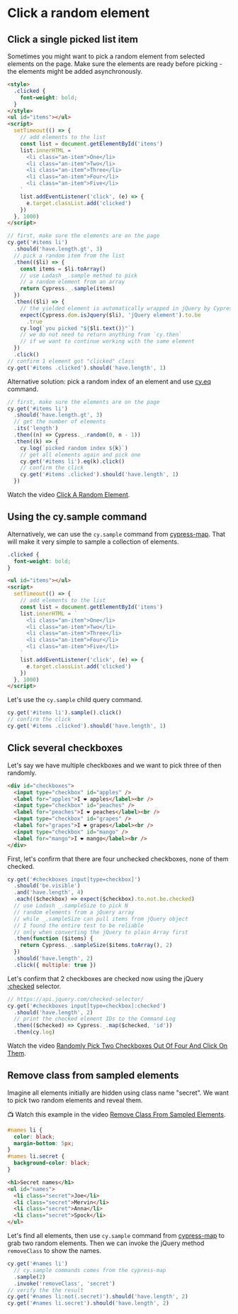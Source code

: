 # Click a random element

## Click a single picked list item

Sometimes you might want to pick a random element from selected elements on the page. Make sure the elements are ready before picking - the elements might be added asynchronously.

<!-- fiddle Click a random element -->

```html
<style>
  .clicked {
    font-weight: bold;
  }
</style>
<ul id="items"></ul>
<script>
  setTimeout(() => {
    // add elements to the list
    const list = document.getElementById('items')
    list.innerHTML = `
      <li class="an-item">One</li>
      <li class="an-item">Two</li>
      <li class="an-item">Three</li>
      <li class="an-item">Four</li>
      <li class="an-item">Five</li>
    `
    list.addEventListener('click', (e) => {
      e.target.classList.add('clicked')
    })
  }, 1000)
</script>
```

```js skip
// first, make sure the elements are on the page
cy.get('#items li')
  .should('have.length.gt', 3)
  // pick a random item from the list
  .then(($li) => {
    const items = $li.toArray()
    // use Lodash _.sample method to pick
    // a random element from an array
    return Cypress._.sample(items)
  })
  .then(($li) => {
    // the yielded element is automatically wrapped in jQuery by Cypress
    expect(Cypress.dom.isJquery($li), 'jQuery element').to.be
      .true
    cy.log(`you picked "${$li.text()}"`)
    // we do not need to return anything from `cy.then`
    // if we want to continue working with the same element
  })
  .click()
// confirm 1 element got "clicked" class
cy.get('#items .clicked').should('have.length', 1)
```

Alternative solution: pick a random index of an element and use [cy.eq](https://on.cypress.io/eq) command.

```js
// first, make sure the elements are on the page
cy.get('#items li')
  .should('have.length.gt', 3)
  // get the number of elements
  .its('length')
  .then((n) => Cypress._.random(0, n - 1))
  .then((k) => {
    cy.log(`picked random index ${k}`)
    // get all elements again and pick one
    cy.get('#items li').eq(k).click()
    // confirm the click
    cy.get('#items .clicked').should('have.length', 1)
  })
```

Watch the video [Click A Random Element](https://youtu.be/CHpIu0HucKw).

<!-- fiddle-end -->

## Using the cy.sample command

Alternatively, we can use the `cy.sample` command from [cypress-map](https://github.com/bahmutov/cypress-map). That will make it very simple to sample a collection of elements.

<!-- fiddle Using the cy.sample command -->

```css
.clicked {
  font-weight: bold;
}
```

```html
<ul id="items"></ul>
<script>
  setTimeout(() => {
    // add elements to the list
    const list = document.getElementById('items')
    list.innerHTML = `
      <li class="an-item">One</li>
      <li class="an-item">Two</li>
      <li class="an-item">Three</li>
      <li class="an-item">Four</li>
      <li class="an-item">Five</li>
    `
    list.addEventListener('click', (e) => {
      e.target.classList.add('clicked')
    })
  }, 1000)
</script>
```

Let's use the `cy.sample` child query command.

```js
cy.get('#items li').sample().click()
// confirm the click
cy.get('#items .clicked').should('have.length', 1)
```

<!-- fiddle-end -->

## Click several checkboxes

Let's say we have multiple checkboxes and we want to pick three of then randomly.

<!-- fiddle Click several checkboxes -->

```html
<div id="checkboxes">
  <input type="checkbox" id="apples" />
  <label for="apples">I ❤️ apples</label><br />
  <input type="checkbox" id="peaches" />
  <label for="peaches">I ❤️ peaches</label><br />
  <input type="checkbox" id="grapes" />
  <label for="grapes">I ❤️ grapes</label><br />
  <input type="checkbox" id="mango" />
  <label for="mango">I ❤️ mango</label><br />
</div>
```

First, let's confirm that there are four unchecked checkboxes, none of them checked.

```js
cy.get('#checkboxes input[type=checkbox]')
  .should('be.visible')
  .and('have.length', 4)
  .each(($checkbox) => expect($checkbox).to.not.be.checked)
  // use Lodash _.sampleSize to pick N
  // random elements from a jQuery array
  // while _.sampleSize can pull items from jQuery object
  // I found the entire test to be reliable
  // only when converting the jQuery to plain Array first
  .then(function ($items) {
    return Cypress._.sampleSize($items.toArray(), 2)
  })
  .should('have.length', 2)
  .click({ multiple: true })
```

Let's confirm that 2 checkboxes are checked now using the jQuery [:checked](https://api.jquery.com/checked-selector/) selector.

```js
// https://api.jquery.com/checked-selector/
cy.get('#checkboxes input[type=checkbox]:checked')
  .should('have.length', 2)
  // print the checked element IDs to the Command Log
  .then(($checked) => Cypress._.map($checked, 'id'))
  .then(cy.log)
```

<!-- fiddle-end -->

Watch the video [Randomly Pick Two Checkboxes Out Of Four And Click On Them](https://youtu.be/h8NfDFsgdW4).

## Remove class from sampled elements

<!-- fiddle Removed class from sampled elements -->

Imagine all elements initially are hidden using class name "secret". We want to pick two random elements and reveal them.

📺 Watch this example in the video [Remove Class From Sampled Elements](https://youtu.be/zB2LYB0yFwQ).

```css hide
#names li {
  color: black;
  margin-bottom: 5px;
}
#names li.secret {
  background-color: black;
}
```

```html
<h1>Secret names</h1>
<ul id="names">
  <li class="secret">Joe</li>
  <li class="secret">Mervin</li>
  <li class="secret">Anna</li>
  <li class="secret">Spock</li>
</ul>
```

Let's find all elements, then use `cy.sample` command from [cypress-map](https://github.com/bahmutov/cypress-map) to grab two random elements. Then we can invoke the jQuery method `removeClass` to show the names.

```js
cy.get('#names li')
  // cy.sample commands comes from the cypress-map
  .sample(2)
  .invoke('removeClass', 'secret')
// verify the the result
cy.get('#names li:not(.secret)').should('have.length', 2)
cy.get('#names li.secret').should('have.length', 2)
```

<!-- fiddle-end -->

